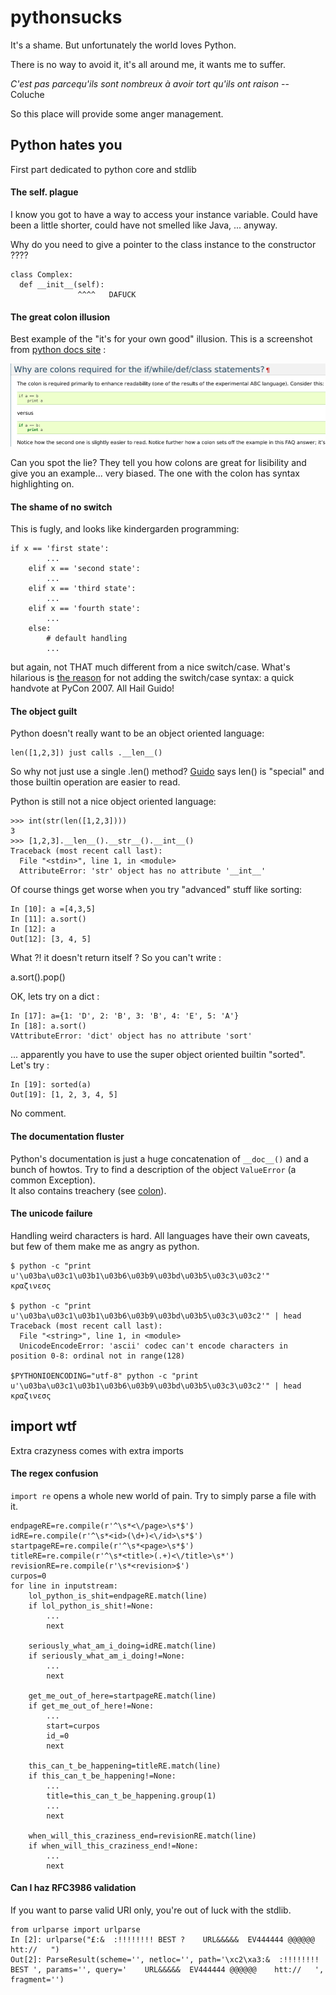 pythonsucks
===========

It's a shame. But unfortunately the world loves Python.

There is no way to avoid it, it's all around me, it wants me to suffer.

*C'est pas parcequ'ils sont nombreux à avoir tort qu'ils ont raison*
                               -- Coluche


So this place will provide some anger management.

## Python hates you

First part dedicated to python core and stdlib

#### <a name="self"/> The self. plague

I know you got to have a way to access your instance variable. Could have been a little shorter, could have not smelled like Java, ... anyway.


Why do you need to give a pointer to the class instance to the constructor ????
 
    class Complex:
      def __init__(self):
                   ^^^^   DAFUCK
                   
                   
#### <a name="colon"/>The great colon illusion

Best example of the "it's for your own good" illusion. This is a screenshot from
 [python docs site](https://docs.python.org/2/faq/design.html#why-are-colons-required-for-the-if-while-def-class-statements) :

![ScreenShot](/sc/colon_lie.png)

Can you spot the lie? They tell you how colons are great for lisibility and give you an example... very biased. The one with the colon has syntax highlighting on.

#### <a name="switch"/> The shame of no switch

This is fugly, and looks like  kindergarden programming:

    if x == 'first state':
            ...
        elif x == 'second state':
            ...
        elif x == 'third state':
            ...
        elif x == 'fourth state':
            ...
        else:
            # default handling
            ...

but again, not THAT much different from a nice switch/case. What's hilarious is [the reason](http://legacy.python.org/dev/peps/pep-3103/#rejection-notice) for not adding the switch/case syntax: a quick handvote at PyCon 2007. All Hail Guido! 

#### <a name="poo"/> The object guilt

Python doesn't really want to be an object oriented language:

    len([1,2,3]) just calls .__len__()

So why not just use a single .len() method? [Guido](https://mail.python.org/pipermail/python-3000/2006-November/004643.html) says len() is "special" and those builtin operation are easier to read.

Python is still not a nice object oriented language:

    >>> int(str(len([1,2,3])))
    3
    >>> [1,2,3].__len__().__str__().__int__()
    Traceback (most recent call last):
      File "<stdin>", line 1, in <module>
      AttributeError: 'str' object has no attribute '__int__'

Of course things get worse when you try "advanced" stuff like sorting:

    In [10]: a =[4,3,5]
    In [11]: a.sort()
    In [12]: a
    Out[12]: [3, 4, 5]

What ?! it doesn't return itself ?
So you can't write :

   a.sort().pop()
 
OK, lets try on a dict :

    In [17]: a={1: 'D', 2: 'B', 3: 'B', 4: 'E', 5: 'A'}
    In [18]: a.sort()
    VAttributeError: 'dict' object has no attribute 'sort'

... apparently you have to use the super object oriented builtin "sorted".
Let's try :

    In [19]: sorted(a)
    Out[19]: [1, 2, 3, 4, 5]

No comment.


#### <a name="doc"/>The documentation fluster

Python's documentation is just a huge concatenation of `__doc__()` and a bunch of howtos. Try to find a description of the object `ValueError` (a common Exception).  
It also contains treachery (see [colon](#colon)).

#### <a name="unicode">The unicode failure

Handling weird characters is hard. All languages have their own caveats, but few of them make me as angry as python.

    $ python -c "print u'\u03ba\u03c1\u03b1\u03b6\u03b9\u03bd\u03b5\u03c3\u03c2'"
    κραζινεσς

    $ python -c "print u'\u03ba\u03c1\u03b1\u03b6\u03b9\u03bd\u03b5\u03c3\u03c2'" | head
    Traceback (most recent call last):
      File "<string>", line 1, in <module>
      UnicodeEncodeError: 'ascii' codec can't encode characters in position 0-8: ordinal not in range(128)

    $PYTHONIOENCODING="utf-8" python -c "print u'\u03ba\u03c1\u03b1\u03b6\u03b9\u03bd\u03b5\u03c3\u03c2'" | head
    κραζινεσς

## import wtf

Extra crazyness comes with extra imports

#### <a name="re">The regex confusion

`import re` opens a whole new world of pain. Try to simply parse a file with it.

    endpageRE=re.compile(r'^\s*<\/page>\s*$')
    idRE=re.compile(r'^\s*<id>(\d+)<\/id>\s*$')
    startpageRE=re.compile(r'^\s*<page>\s*$')
    titleRE=re.compile(r'^\s*<title>(.+)<\/title>\s*')
    revisionRE=re.compile(r'\s*<revision>$')
    curpos=0
    for line in inputstream:
        lol_python_is_shit=endpageRE.match(line)
        if lol_python_is_shit!=None:
            ...
            next

        seriously_what_am_i_doing=idRE.match(line)
        if seriously_what_am_i_doing!=None:
            ...
            next

        get_me_out_of_here=startpageRE.match(line)
        if get_me_out_of_here!=None:
            ...
            start=curpos
            id_=0
            next

        this_can_t_be_happening=titleRE.match(line)
        if this_can_t_be_happening!=None:
            ...
            title=this_can_t_be_happening.group(1)
            ...
            next

        when_will_this_craziness_end=revisionRE.match(line)
        if when_will_this_craziness_end!=None:
            ...
            next

#### <a name="rfc3986"> Can I haz RFC3986 validation

If you want to parse valid URI only, you're out of luck with the stdlib.

    from urlparse import urlparse
    In [2]: urlparse("£:&  :!!!!!!!! BEST ?    URL&&&&&  EV444444 @@@@@@    htt://   ")
    Out[2]: ParseResult(scheme='', netloc='', path='\xc2\xa3:&  :!!!!!!!! BEST ', params='', query='    URL&&&&&  EV444444 @@@@@@    htt://   ', fragment='')
